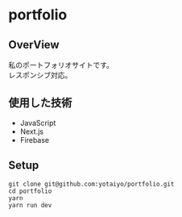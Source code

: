 # portfolio

## OverView
私のポートフォリオサイトです。  
レスポンシブ対応。

## 使用した技術
- JavaScript
- Next.js
- Firebase

## Setup
```
git clone git@github.com:yotaiyo/portfolio.git
cd portfolio
yarn
yarn run dev
```

